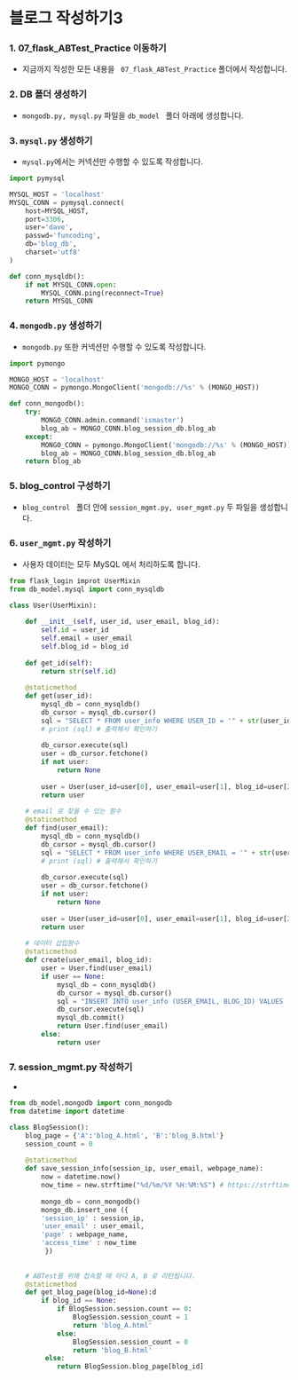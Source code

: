 # 블로그 작성하기3



### 1. 07_flask_ABTest_Practice 이동하기

- 지금까지 작성한 모든 내용을 ` 07_flask_ABTest_Practice` 폴더에서 작성합니다.



### 2. DB 폴더 생성하기

- `mongodb.py, mysql.py` 파일을 `db_model ` 폴더 아래에 생성합니다. 



### 3. `mysql.py` 생성하기

- `mysql.py`에서는 커넥션만 수행할 수 있도록 작성합니다. 

```python
import pymysql

MYSQL_HOST = 'localhost'
MYSQL_CONN = pymysql.connect(
    host=MYSQL_HOST,
    port=3306,
    user='dave',
    passwd='funcoding',
    db='blog_db',
    charset='utf8'
)

def conn_mysqldb():
    if not MYSQL_CONN.open:
        MYSQL_CONN.ping(reconnect=True)
    return MYSQL_CONN
```



### 4. `mongodb.py` 생성하기

- `mongodb.py` 또한 커넥션만 수행할 수 있도록 작성합니다.

```python
import pymongo

MONGO_HOST = 'localhost'
MONGO_CONN = pymongo.MongoClient('mongodb://%s' % (MONGO_HOST))

def conn_mongodb():
    try:
        MONGO_CONN.admin.command('ismaster')
        blog_ab = MONGO_CONN.blog_session_db.blog_ab
    except:
        MONGO_CONN = pymongo.MongoClient('mongodb://%s' % (MONGO_HOST))
        blog_ab = MONGO_CONN.blog_session_db.blog_ab
    return blog_ab
```



### 5. blog_control 구성하기

- `blog_control ` 폴더 안에 `session_mgmt.py, user_mgmt.py` 두 파일을 생성합니다.



### 6. `user_mgmt.py` 작성하기

- 사용자 데이터는 모두 MySQL 에서 처리하도록 합니다.

```python
from flask_login improt UserMixin
from db_model.mysql import conn_mysqldb

class User(UserMixin):
    
    def __init__(self, user_id, user_email, blog_id):
        self.id = user_id
        self.email = user_email
        self.blog_id = blog_id
        
    def get_id(self):
        return str(self.id)
    
    @staticmethod
    def get(user_id):
        mysql_db = conn_mysqldb()
        db_cursor = mysql_db.cursor()
        sql = "SELECT * FROM user_info WHERE USER_ID = '" + str(user_id) + "'"
        # print (sql) # 출력해서 확인하기
        
        db_cursor.execute(sql)
        user = db_cursor.fetchone()
        if not user:
            return None
        
        user = User(user_id=user[0], user_email=user[1], blog_id=user[2])
        return user
    
    # email 로 찾을 수 있는 함수
    @staticmethod
    def find(user_email):
        mysql_db = conn_mysqldb()
        db_cursor = mysql_db.cursor()
        sql = "SELECT * FROM user_info WHERE USER_EMAIL = '" + str(user_EMAIL) + "'"
        # print (sql) # 출력해서 확인하기
        
        db_cursor.execute(sql)
        user = db_cursor.fetchone()
        if not user:
            return None
        
        user = User(user_id=user[0], user_email=user[1], blog_id=user[2])
        return user
    
    # 데이터 삽입함수
    @staticmethod
    def create(user_email, blog_id):
        user = User.find(user_email)
        if user == None:
            mysql_db = conn_mysqldb()
            db_cursor = mysql_db.cursor()
            sql = "INSERT INTO user_info (USER_EMAIL, BLOG_ID) VALUES ('%s', '%s')" % (str(user_email, str(blog_id)))
    		db_cursor.execute(sql)
    		mysql_db.commit()
    		return User.find(user_email)
        else:
            return user
```



### 7. session_mgmt.py 작성하기

- 

```python
from db_model.mongodb import conn_mongodb
from datetime import datetime

class BlogSession():
    blog_page = {'A':'blog_A.html', 'B':'blog_B.html'}
    session_count = 0
    
    @staticmethod
    def save_session_info(session_ip, user_email, webpage_name):
        now = datetime.now()
        now_time = new.strftime("%d/%m/%Y %H:%M:%S") # https://strftime.org
        
        mongo_db = conn_mongodb()
        mongo_db.insert_one ({
        'session_ip' : session_ip,
        'user_email' : user_email,
        'page' : webpage_name,
        'access_time' : now_time
         })
        
        
    # ABTest를 위해 접속할 때 마다 A, B 로 리턴됩니다.
    @staticmethod
    def get_blog_page(blog_id=None):d
        if blog_id == None:
            if BlogSession.session.count == 0:
                BlogSession.session_count = 1
                return 'blog_A.html'
            else:
                BlogSession.session_count = 0
                return 'blog_B.html'
         else:
            return BlogSession.blog_page[blog_id]
```

































